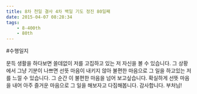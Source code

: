 ```yaml
---
title: 8차 천일 결사 4차 백일 기도 정진 80일째
date: 2015-04-07 08:28:34
tags:
    - 8-400th
    - 80th
---
```


#수행일지

문득 생활을 하다보면 쓸데없이 저를 고집하고 있는 저 자신을 볼 수 있습니다. 그 상황에서 그냥 기분이 나쁘면 선뜻 마음이 내키지 않아 불편한 마음으로 그 일을 하고있는 저를 느낄 수 있습니다. 그 순간 이 불편한 마음을 넘어 보고싶습니다. 확실하게 선뜻 마음을 내어 아주 즐거운 마음으로 그 일을 해보자고 다짐해봅니다. 감사합니다. 부처님!
